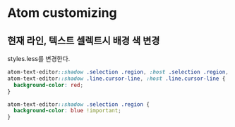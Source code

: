 # Atom customizing

## 현재 라인, 텍스트 셀렉트시 배경 색 변경

styles.less를 변경한다.
```css
atom-text-editor::shadow .selection .region, :host .selection .region,
atom-text-editor::shadow .line.cursor-line, :host .line.cursor-line {
  background-color: red;
}

atom-text-editor::shadow .selection .region {
  background-color: blue !important;
}
```
